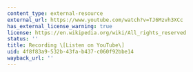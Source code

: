 ```yaml
---
content_type: external-resource
external_url: https://www.youtube.com/watch?v=TJ6Mzvh3XCc
has_external_license_warning: true
license: https://en.wikipedia.org/wiki/All_rights_reserved
status: ''
title: Recording \[Listen on YouTube\]
uid: 4f8f83a9-532b-43fa-b437-c060f92bbe14
wayback_url: ''
---
```

